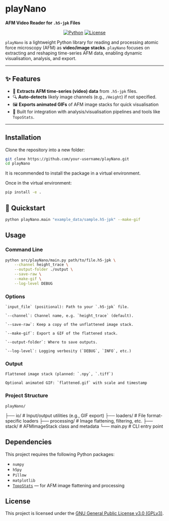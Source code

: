 # playNano

**AFM Video Reader for `.h5-jpk` Files**

<div align="center">

[![Python](https://img.shields.io/badge/python-3.10%2B-blue)](https://www.python.org/)
[![License](https://img.shields.io/badge/license-GPLv3-blue)](LICENSE)

</div>

`playNano` is a lightweight Python library for reading and processing atomic force microscopy (AFM) as **video/image stacks**. `playNano` focuses on extracting and reshaping time-series AFM data, enabling dynamic visualisation, analysis, and export.

---

## ✨ Features

- 📂 **Extracts AFM time-series (video) data** from `.h5-jpk` files.
- 🔍 **Auto-detects** likely image channels (e.g., `/Height`) if not specified.
- 🖼️ **Exports animated GIFs** of AFM image stacks for quick visualisation
- 🧠 Built for integration with analysis/visualisation pipelines and tools like `TopoStats`.

---

## Installation

Clone the repository into a new folder:

```bash
git clone https://github.com/your-username/playNano.git
cd playNano
```

It is recommended to install the package in a virtual environment.

Once in the virtual environment:

```bash
pip install -e .
```

## 🚀 Quickstart

```bash
python playNano.main "example_data/sample.h5-jpk" --make-gif
```
## Usage
###  Command Line

```bash
python src/playNano/main.py path/to/file.h5-jpk \
    --channel height_trace \
    --output-folder ./output \
    --save-raw \
    --make-gif \
    --log-level DEBUG
```

### Options

    `input_file` (positional): Path to your `.h5-jpk` file.

    `--channel`: Channel name, e.g. `height_trace` (default).

    `--save-raw`: Keep a copy of the unflattened image stack.

    `--make-gif`: Export a GIF of the flattened stack.

    `--output-folder`: Where to save outputs.

    `--log-level`: Logging verbosity (`DEBUG`, `INFO`, etc.)

### Output

    Flattened image stack (planned: `.npy`, `.tiff`)

    Optional animated GIF: `flattened.gif` with scale and timestamp

### Project Structure

    playNano/
├── io/              # Input/output utilities (e.g., GIF export)
├── loaders/         # File format-specific loaders
├── processing/      # Image flattening, filtering, etc.
├── stack/           # AFMImageStack class and metadata
└── main.py          # CLI entry point

## Dependencies

This project requires the following Python packages:

- `numpy` 
- `h5py` 
- `Pillow`
- `matplotlib`
- [`TopoStats`](https://github.com/AFM-SPM/TopoStats/) — for AFM image flattening and processing

## License

This project is licensed under the [GNU General Public License v3.0 (GPLv3)](https://www.gnu.org/licenses/gpl-3.0.html).
